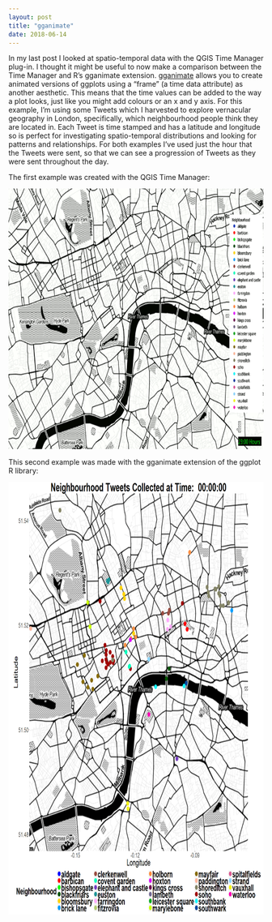 ```yaml
---
layout: post
title: "gganimate"
date: 2018-06-14
---
```


In my last post I looked at spatio-temporal data with the QGIS Time Manager plug-in. I thought it might be useful to now make a comparison between the Time Manager and R’s gganimate extension. [gganimate]( https://www.ggplot2-exts.org/gganimate.html) allows you to create animated versions of ggplots using a “frame” (a time data attribute) as another aesthetic. This means that the time values can be added to the way a plot looks, just like you might add colours or an x and y axis. For this example, I’m using some Tweets which I harvested to explore vernacular geography in London, specifically, which neighbourhood people think they are located in. Each Tweet is time stamped and has a latitude and longitude so is perfect for investigating spatio-temporal distributions and looking for patterns and relationships. For both examples I’ve used just the hour that the Tweets were sent, so that we can see a progression of Tweets as they were sent throughout the day.

The first example was created with the QGIS Time Manager:

<img src="/london_tweets_time_manager.gif" alt="Tweet Hours Time Manager" style="width:949x;height:514px;">


This second example was made with the gganimate extension of the ggplot R library:

<img src="/tweetshours_gganimate.gif" alt="Tweet Hours gganimate" style="width:796x;height:853px;">
